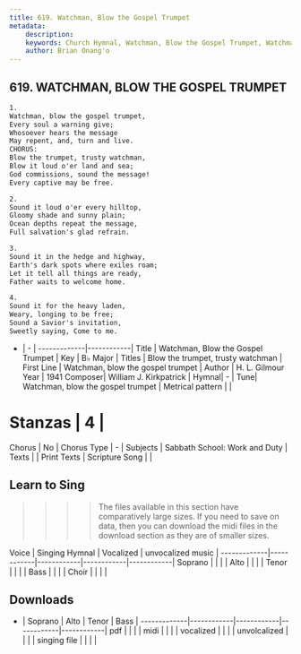 ```yaml
---
title: 619. Watchman, Blow the Gospel Trumpet
metadata:
    description: 
    keywords: Church Hymnal, Watchman, Blow the Gospel Trumpet, Watchman, blow the gospel trumpet, Blow the trumpet, trusty watchman
    author: Brian Onang'o
---
```



## 619. WATCHMAN, BLOW THE GOSPEL TRUMPET

```txt
1.
Watchman, blow the gospel trumpet,
Every soul a warning give;
Whosoever hears the message
May repent, and, turn and live.
CHORUS:
Blow the trumpet, trusty watchman,
Blow it loud o'er land and sea;
God commissions, sound the message!
Every captive may be free.

2.
Sound it loud o'er every hilltop,
Gloomy shade and sunny plain;
Ocean depths repeat the message,
Full salvation's glad refrain.

3.
Sound it in the hedge and highway,
Earth's dark spots where exiles roam;
Let it tell all things are ready,
Father waits to welcome home.

4.
Sound it for the heavy laden,
Weary, longing to be free;
Sound a Savior's invitation,
Sweetly saying, Come to me.
```

- |   -  |
-------------|------------|
Title | Watchman, Blow the Gospel Trumpet |
Key | B♭ Major |
Titles | Blow the trumpet, trusty watchman |
First Line | Watchman, blow the gospel trumpet |
Author | H. L. Gilmour
Year | 1941
Composer| William J. Kirkpatrick |
Hymnal|  - |
Tune| Watchman, blow the gospel trumpet |
Metrical pattern | |
# Stanzas | 4 |
Chorus | No |
Chorus Type | - |
Subjects | Sabbath School: Work and Duty |
Texts |  |
Print Texts | 
Scripture Song |  |
  
## Learn to Sing

>>>> The files available in this section have comparatively large sizes. If you need to save on data, then you can download the midi files in the download section as they are of smaller sizes.

Voice |  Singing Hymnal | Vocalized | unvocalized music |
-------------|------------|------------|------------|------------|
Soprano | | | |
Alto | | | |
Tenor | | | |
Bass | | | |
Choir | | | |

## Downloads

- |  Soprano | Alto | Tenor | Bass |
-------------|------------|------------|------------|------------|
pdf | | | |
midi | | | |
vocalized | | | |
unvolcalized | | | |
singing file | | | |
  